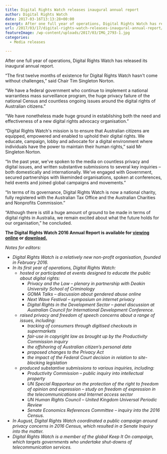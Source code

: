 ```yaml
---
title: Digital Rights Watch releases inaugural annual report
author: Digital Rights Watch
date: 2017-03-16T13:13:28+00:00
excerpt: After one full year of operations, Digital Rights Watch has released its inaugural annual report.
url: /2017/03/17/digital-rights-watch-releases-inaugural-annual-report/
featureImage: /wp-content/uploads/2017/03/IMG_2793-1.jpg
categories:
  - Media releases

---
```

After one full year of operations, Digital Rights Watch has released its inaugural annual report.

&#8220;The first twelve months of existence for Digital Rights Watch hasn't come without challenges,&#8221; said Chair Tim Singleton Norton.

&#8220;We have a federal government who continue to implement a national warrantless mass surveillance program, the huge privacy failure of the national Census and countless ongoing issues around the digital rights of Australian citizens.&#8221;

&#8220;We have nonetheless made huge ground in establishing both the need and effectiveness of a new digital rights advocacy organisation.&#8221;

&#8220;Digital Rights Watch's mission is to ensure that Australian citizens are equipped, empowered and enabled to uphold their digital rights. We educate, campaign, lobby and advocate for a digital environment where individuals have the power to maintain their human rights,&#8221; said Mr Singleton Norton.

&#8220;In the past year, we've spoken to the media on countless privacy and digital issues, and written substantive submissions to several key inquiries &#8211; both domestically and internationally. We've engaged with Government, secured partnerships with likeminded organisations, spoken at conferences, held events and joined global campaigns and movements.&#8221;

&#8220;In terms of its governance, Digital Rights Watch is now a national charity, fully registered with the Australian Tax Office and the Australian Charities and Nonprofits Commission.&#8221;

&#8220;Although there is still a huge amount of ground to be made in terms of digital rights in Australia, we remain excited about what the future holds for our organisation,&#8221; he concluded.

**The Digital Rights Watch 2016 Annual Report is available for [viewing online][1] or <a href="/wp-content/uploads/2017/03/DRW_annual_report_2016.pdf" target="_blank" rel="noopener">download.</a>**

_Notes for editors:_

  * _Digital Rights Watch is a relatively new non-profit organisation, founded in February 2016._
  * _In its first year of operations, Digital Rights Watch:_
      * _hosted or participated at events designed to educate the public about digital rights:_
          * _Privacy and the Law &#8211; plenary in partnership with Deakin University School of Criminology_
          * _GOMA Talks &#8211; discussion about gendered abuse online_
          * _Next Wave Festival &#8211; symposium on internet privacy_
          * _Digital Rights in the Development Sector &#8211; panel discussion at Australian Council for International Development Conference._
      * _raised privacy and freedom of speech concerns about a range of issues, including:_
          * _tracking of consumers through digitised checkouts in supermarkets_
          * _fair-use in copyright law as brought up by the Productivity Commission inquiry_
          * _the offshoring of Australian citizen&#8217;s personal data_
          * _proposed changes to the Privacy Act_
          * _the impact of the Federal Court decision in relation to site-blocking legislation_
      * _produced substantive submissions to various inquiries, including:_
          * _Productivity Commission &#8211; public inquiry into intellectual property_
          * _UN Special Rapporteur on the protection of the right to freedom of opinion and expression &#8211; study on freedom of expression in the
            telecommunications and Internet access sector_
          * _UN Human Rights Council &#8211; United Kingdom Universal Periodic Review_
          * _Senate Economics References Committee &#8211; inquiry into the 2016 Census._
  * _In August, Digital Rights Watch coordinated a public campaign around privacy concerns in 2016 Census, which resulted in a Senate Inquiry into the matter._
  * _Digital Rights Watch is a member of the global Keep It On campaign, which targets governments who undertake shut-downs of telecommunication services._

 [1]: http://digitalrightswatch.org.au/2016-annual-report/
